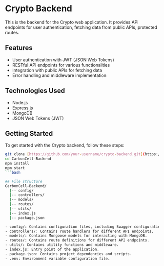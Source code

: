 # Crypto Backend

This is the backend for the Crypto web application. It provides API endpoints for user authentication, fetching data from public APIs, protected routes.
## Features

- User authentication with JWT (JSON Web Tokens)
- RESTful API endpoints for various functionalities
- Integration with public APIs for fetching data
- Error handling and middleware implementation

## Technologies Used

- Node.js
- Express.js
- MongoDB
- JSON Web Tokens (JWT)

## Getting Started

To get started with the Crypto backend, follow these steps:

```bash
git clone [https://github.com/your-username/crypto-backend.git](https://github.com/AkshatSharma000/CarbonCell-Backend.git)
cd CarbonCell-Backend
npm install
npm start
```bash

## File structure
CarbonCell-Backend/
  |-- config/
  |-- controllers/
  |-- models/
  |-- routes/
  |-- utils/
  |-- index.js
  |-- package.json

- config/: Contains configuration files, including Swagger configuration.
- controllers/: Contains route handlers for different API endpoints.
- models/: Contains Mongoose models for interacting with MongoDB.
- routes/: Contains route definitions for different API endpoints.
- utils/: Contains utility functions and middleware.
- index.js: Entry point of the application.
- package.json: Contains project dependencies and scripts.
- .env: Environment variable configuration file.

